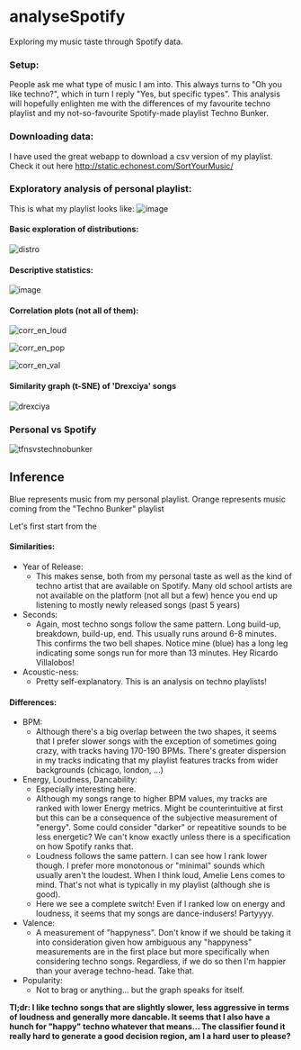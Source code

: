 # analyseSpotify

Exploring my music taste through Spotify data.

### Setup: 

People ask me what type of music I am into. This always turns to "Oh you like techno?", which in turn I reply "Yes, but specific types". This analysis will hopefully enlighten me with the differences of my favourite techno playlist and my not-so-favourite Spotify-made playlist Techno Bunker.

### Downloading data:

I have used the great webapp to download a csv version of my playlist. Check it out here http://static.echonest.com/SortYourMusic/

### Exploratory analysis of personal playlist:

This is what my playlist looks like:
![image](https://user-images.githubusercontent.com/44204113/65709832-a8e17500-e089-11e9-92d7-b5eb9529a272.png)

#### Basic exploration of distributions:
![distro](https://user-images.githubusercontent.com/44204113/65709971-efcf6a80-e089-11e9-8db8-20a1466ca6e5.png)

#### Descriptive statistics:
![image](https://user-images.githubusercontent.com/44204113/65710000-feb61d00-e089-11e9-8bd0-31584eb7336c.png)

#### Correlation plots (not all of them):

![corr_en_loud](https://user-images.githubusercontent.com/44204113/65710589-396c8500-e08b-11e9-9791-91d67b18fee8.png)

![corr_en_pop](https://user-images.githubusercontent.com/44204113/65710590-396c8500-e08b-11e9-852d-7bd83fc1d5d4.png)

![corr_en_val](https://user-images.githubusercontent.com/44204113/65710592-396c8500-e08b-11e9-8094-c82ddd30fc7c.png)

#### Similarity graph (t-SNE) of 'Drexciya' songs
![drexciya](https://user-images.githubusercontent.com/44204113/65710225-7a17ce80-e08a-11e9-9e67-5eeba191316e.png)

### Personal vs Spotify
![tfnsvstechnobunker](https://user-images.githubusercontent.com/44204113/65710756-86e8f200-e08b-11e9-87ca-4d146a361e4f.png)



## Inference

Blue represents music from my personal playlist. 
Orange represents music coming from the "Techno Bunker" playlist

Let's first start from the 

#### Similarities:

- Year of Release: 
    - This makes sense, both from my personal taste as well as the kind of techno artist that are available on Spotify. Many old school artists are not available on the platform (not all but a few) hence you end up listening to mostly newly released songs (past 5 years)
- Seconds:
    - Again, most techno songs follow the same pattern. Long build-up, breakdown, build-up, end. This usually runs around 6-8 minutes. This confirms the two bell shapes. Notice mine (blue) has a long leg indicating some songs run for more than 13 minutes. Hey Ricardo Villalobos!
- Acoustic-ness:
    - Pretty self-explanatory. This is an analysis on techno playlists!


#### Differences:
- BPM:
    - Although there's a big overlap between the two shapes, it seems that I prefer slower songs with the exception of sometimes going crazy, with tracks having 170-190 BPMs. There's greater dispersion in my tracks indicating that my playlist features tracks from wider backgrounds (chicago, london, ...)
- Energy, Loudness, Dancability:
    - Especially interesting here.
    - Although my songs range to higher BPM values, my tracks are ranked with lower Energy metrics. Might be counterintuitive at first but this can be a consequence of the subjective measurement of "energy". Some could consider "darker" or repeatitive sounds to be less energetic? We can't know exactly unless there is a specification on how Spotify ranks that. 
    - Loudness follows the same pattern. I can see how I rank lower though. I prefer more monotonous or "minimal" sounds which usually aren't the loudest. When I think loud, Amelie Lens comes to mind. That's not what is typically in my playlist (although she is good).
    - Here we see a complete switch! Even if I ranked low on energy and loudness, it seems that my songs are dance-indusers! Partyyyy.
- Valence:
    - A measurement of "happyness". Don't know if we should be taking it into consideration given how ambiguous any "happyness" measurements are in the first place but more specifically when considering techno songs. Regardless, if we do so then I'm happier than your average techno-head. Take that.
- Popularity:
    - Not to brag or anything... but the graph speaks for itself.
    


**Tl;dr: I like techno songs that are slightly slower, less aggressive in terms of loudness and generally more dancable. It seems that I also have a hunch for "happy" techno whatever that means... The classifier found it really hard to generate a good decision region, am I a hard user to please?**

